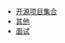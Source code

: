 <!-- * [主页](/) -->
<!-- * [文档](guide.md) -->
* [开源项目集合](project.md)
* [其他](other.md)
* [面试](test.md)
  <!-- * [Vue Router](vue/vue-router.md)
  * [Vuex](vue/vuex.md) -->